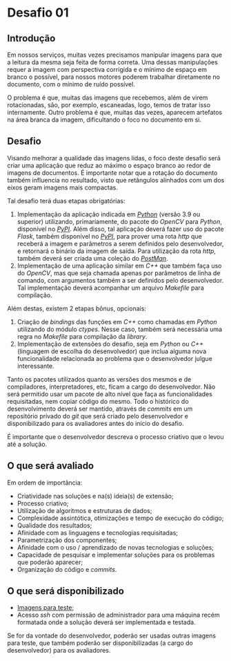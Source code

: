 # Desafio 01

## Introdução

Em nossos serviços, muitas vezes precisamos manipular imagens para que a
leitura da mesma seja feita de forma correta. Uma dessas manipulações
requer a imagem com perspectiva corrigida e o mínimo de espaço em branco
o possível, para nossos motores poderem trabalhar diretamente no
documento, com o mínimo de ruído possível.

O problema é que, muitas das imagens que recebemos, além de virem
rotacionadas, são, por exemplo, escaneadas, logo, temos de tratar isso
internamente. Outro problema é que, muitas das vezes, aparecem artefatos
na área branca da imagem, dificultando o foco no documento em si.

## Desafio

Visando melhorar a qualidade das imagens lidas, o foco deste desafio
será criar uma aplicação que reduz ao máximo o espaço branco ao redor de
imagens de documentos. É importante notar que a rotação do documento
também influencia no resultado, visto que retângulos alinhados com um
dos eixos geram imagens mais compactas.

Tal desafio terá duas etapas obrigatórias:

1.  Implementação da aplicação indicada em
    [*Python*](http://python.org/) (versão 3.9 ou superior) utilizando,
    primariamente, do pacote do *OpenCV* para *Python*, disponível no
    [*PyPI*](https://pypi.org/project/opencv-python/). Além disso, tal
    aplicação deverá fazer uso do pacote *Flask*, também disponível no
    [*PyPI*](https://pypi.org/project/Flask/), para prover uma rota
    *http* que receberá a imagem e parâmetros a serem definidos pelo
    desenvolvedor, e retornará o binário da imagem de saída. Para
    utilização da rota *http*, também deverá ser criada uma coleção do
    [*PostMan*](https://www.postman.com/).
2.  Implementação de uma aplicação similar em *C++* que também faça uso
    do *OpenCV*, mas que seja chamada apenas por parâmetros de linha de
    comando, com argumentos também a ser definidos pelo desenvolvedor.
    Tal implementação deverá acompanhar um arquivo *Makefile* para
    compilação.

Além destas, existem 2 etapas bônus, opcionais:

1.  Criação de *bindings* das funções em *C++* como chamadas em *Python*
    utilizando do módulo *ctypes*. Nesse caso, também será necessária
    uma regra no *Makefile* para compilação da *library*.
2.  Implementação de extensões do desafio, seja em *Python* ou *C++*
    (linguagem de escolha do desenvolvedor) que inclua alguma nova
    funcionalidade relacionada ao problema que o desenvolvedor julgue
    interessante.

Tanto os pacotes utilizados quanto as versões dos mesmos e de
compiladores, interpretadores, etc, ficam a cargo do desenvolvedor. Não
será permitido usar um pacote de alto nível que faça as funcionalidades
requisitadas, nem copiar código do mesmo. Todo o histórico do
desenvolvimento deverá ser mantido, através de *commits* em um
repositório privado do *git* que será criado pelo desenvolvedor e
disponibilizado para os avaliadores antes do início do desafio.

É importante que o desenvolvedor descreva o processo criativo que o
levou até a solução.

## O que será avaliado

Em ordem de importância:

-   Criatividade nas soluções e na(s) ideia(s) de extensão;
-   Processo criativo;
-   Utilização de algoritmos e estruturas de dados;
-   Complexidade assintótica, otimizações e tempo de execução do código;
-   Qualidade dos resultados;
-   Afinidade com as linguagens e tecnologias requisitadas;
-   Parametrização dos componentes;
-   Afinidade com o uso / aprendizado de novas tecnologias e soluções;
-   Capacidade de pesquisar e implementar soluções para os problemas que
    poderão aparecer;
-   Organização do código e *commits*.

## O que será disponibilizado

-   [Imagens para teste](../files/img-desafio.tar.xz);
-   Acesso *ssh* com permissão de administrador para uma máquina recém
    formatada onde a solução deverá ser implementada e testada.

Se for da vontade do desenvolvedor, poderão ser usadas outras imagens
para teste, que também poderão ser disponibilizadas (a cargo do
desenvolvedor) para os avaliadores.
